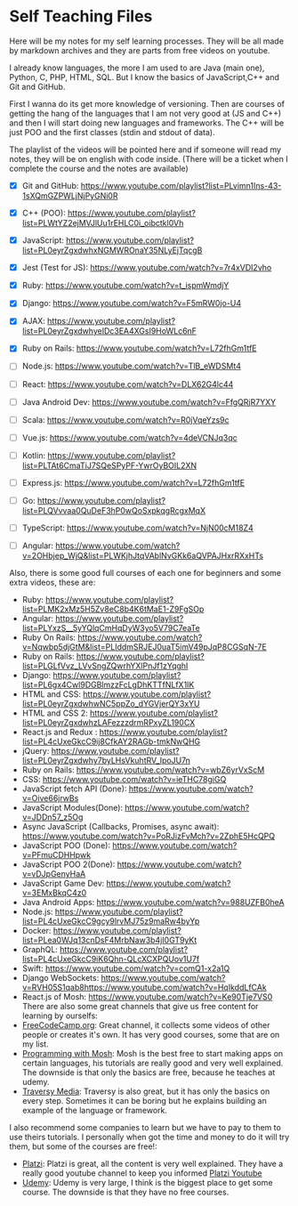 # Self Teaching Files
Here will be my notes for my self learning processes. They will be all made by markdown archives and they are parts from free videos on youtube.

I already know languages, the more I am used to are Java (main one), Python, C, PHP, HTML, SQL.
But I know the basics of JavaScript,C++ and Git and GitHub.

First I wanna do its get more knowledge of versioning.
Then are courses of getting the hang of the languages that I am not very good at (JS and C++) and then I will start doing new languages and frameworks. The C++ will be just POO and the first classes (stdin and stdout of data).

The playlist of the videos will be pointed here and if someone will read my notes, they will be on english with code inside.
(There will be a ticket when I complete the course and the notes are available)

  - [x] Git and GitHub: https://www.youtube.com/playlist?list=PLvimn1Ins-43-1sXQmGZPWLjNjPyGNi0R
  - [x] C++ (POO): https://www.youtube.com/playlist?list=PLWtYZ2ejMVJlUu1rEHLC0i_oibctkl0Vh
  - [x] JavaScript: https://www.youtube.com/playlist?list=PL0eyrZgxdwhxNGMWROnaY35NLyEjTqcgB
  - [x] Jest (Test for JS): https://www.youtube.com/watch?v=7r4xVDI2vho
  - [x] Ruby: https://www.youtube.com/watch?v=t_ispmWmdjY
  - [x] Django: https://www.youtube.com/watch?v=F5mRW0jo-U4
  - [x] AJAX: https://www.youtube.com/playlist?list=PL0eyrZgxdwhyeIDc3EA4XGsI9HoWLc6nF
  - [x] Ruby on Rails: https://www.youtube.com/watch?v=L72fhGm1tfE
  - [ ] Node.js: https://www.youtube.com/watch?v=TlB_eWDSMt4
  - [ ] React:  https://www.youtube.com/watch?v=DLX62G4lc44
  - [ ] Java Android Dev: https://www.youtube.com/watch?v=FfgQRjR7YXY
  - [ ] Scala: https://www.youtube.com/watch?v=R0jVqeYzs9c
  - [ ] Vue.js: https://www.youtube.com/watch?v=4deVCNJq3qc
  - [ ] Kotlin: https://www.youtube.com/playlist?list=PLTAt6CmaTiJ7SQeSPyPF-YwrOyBOIL2XN
  - [ ] Express.js: https://www.youtube.com/watch?v=L72fhGm1tfE
  - [ ] Go: https://www.youtube.com/playlist?list=PLQVvvaa0QuDeF3hP0wQoSxpkqgRcgxMqX
  - [ ] TypeScript: https://www.youtube.com/watch?v=NjN00cM18Z4
  - [ ] Angular: https://www.youtube.com/watch?v=2OHbjep_WjQ&list=PLWKjhJtqVAblNvGKk6aQVPAJHxrRXxHTs
  


Also, there is some good full courses of each one for beginners and some extra videos, these are:
  - Ruby: https://www.youtube.com/playlist?list=PLMK2xMz5H5Zv8eC8b4K6tMaE1-Z9FgSOp
  - Angular:  https://www.youtube.com/playlist?list=PLYxzS__5yYQlqCmHqDyW3yo5V79C7eaTe
  - Ruby On Rails: https://www.youtube.com/watch?v=Nqwbp5djGtM&list=PLIddmSRJEJ0uaT5imV49pJqP8CGSqN-7E
  - Ruby on Rails: https://www.youtube.com/playlist?list=PLGLfVvz_LVvSngZQwrhYXlPnJf1zYqghI
  - Django: https://www.youtube.com/playlist?list=PL6gx4Cwl9DGBlmzzFcLgDhKTTfNLfX1IK
  - HTML and CSS: https://www.youtube.com/playlist?list=PL0eyrZgxdwhwNC5ppZo_dYGVjerQY3xYU
  - HTML and CSS 2: https://www.youtube.com/playlist?list=PL0eyrZgxdwhzLAFezzzdrmRPxyZL190CX
  - React.js and Redux : https://www.youtube.com/playlist?list=PL4cUxeGkcC9ij8CfkAY2RAGb-tmkNwQHG
  - jQuery: https://www.youtube.com/playlist?list=PL0eyrZgxdwhy7byLHsVkuhtRV_IpoJU7n
  - Ruby on Rails: https://www.youtube.com/watch?v=wbZ6yrVxScM
  - CSS: https://www.youtube.com/watch?v=ieTHC78giGQ
  - JavaScript fetch API (Done): https://www.youtube.com/watch?v=Oive66jrwBs
  - JavaScript Modules(Done):  https://www.youtube.com/watch?v=JDDn57_z5Og
  - Async JavaScript (Callbacks, Promises, async await): https://www.youtube.com/watch?v=PoRJizFvMch?v=2ZphE5HcQPQ
  - JavaScript POO (Done): https://www.youtube.com/watch?v=PFmuCDHHpwk
  - JavaScript POO 2(Done): https://www.youtube.com/watch?v=vDJpGenyHaA
  - JavaScript Game Dev: https://www.youtube.com/watch?v=3EMxBkqC4z0
  - Java Android Apps: https://www.youtube.com/watch?v=988UZFB0heA
  - Node.js: https://www.youtube.com/playlist?list=PL4cUxeGkcC9gcy9lrvMJ75z9maRw4byYp
  - Docker: https://www.youtube.com/playlist?list=PLea0WJq13cnDsF4MrbNaw3b4jI0GT9yKt
  - GraphQL: https://www.youtube.com/playlist?list=PL4cUxeGkcC9iK6Qhn-QLcXCXPQUov1U7f
  - Swift: https://www.youtube.com/watch?v=comQ1-x2a1Q
  - Django WebSockets: https://www.youtube.com/watch?v=RVH05S1qab8https://www.youtube.com/watch?v=HqIkddLfCAk
  - React.js of Mosh: https://www.youtube.com/watch?v=Ke90Tje7VS0
There are also some great channels that give us free content for learning by ourselfs:
  - [FreeCodeCamp.org](https://www.youtube.com/channel/UC8butISFwT-Wl7EV0hUK0BQ): Great channel, it collects some videos of other people or creates it's own. It has very good courses, some that are on my list.
  - [Programming with Mosh](https://www.youtube.com/user/programmingwithmosh): Mosh is the best free to start making apps on certain languages, his tutorials are really good and very well explained. The downside is that only the basics are free, because he teaches at udemy.
  - [Traversy Media](https://www.youtube.com/user/TechGuyWeb): Traversy is also great, but it has only the basics on every step. Sometimes it can be boring but he explains building an example of the language or framework.

I also recommend some companies to learn but we have to pay to them to use theirs tutorials. I personally when got the time and money to do it will try them, but some of the courses are free!:
  - [Platzi](https://platzi.com/): Platzi is great, all the content is very well explained. They have a really good youtube channel to keep you informed [Platzi Youtube](https://www.youtube.com/channel/UC55-mxUj5Nj3niXFReG44OQ)
  - [Udemy](https://www.udemy.com/): Udemy is very large, I think is the biggest place to get some course. The downside is that they have no free courses.
